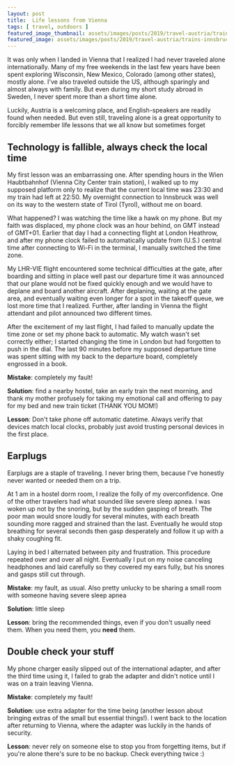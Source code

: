 ```yaml
---
layout: post
title:  Life lessons from Vienna
tags: [ travel, outdoors ]
featured_image_thumbnail: assets/images/posts/2019/travel-austria/trains-innsbruck.jpg
featured_image: assets/images/posts/2019/travel-austria/trains-innsbruck.jpg
---
```


It was only when I landed in Vienna that I realized I had never traveled alone internationally. Many of my free weekends in the last few years have been spent exploring Wisconsin, New Mexico, Colorado (among other states), mostly alone. I've also traveled outside the US, although sparingly and almost always with family. But even during my short study abroad in Sweden, I never spent more than a short time alone.

Luckily, Austria is a welcoming place, and English-speakers are readily found when needed. But even still, traveling alone is a great opportunity to forcibly remember life lessons that we all know but sometimes forget

## Technology is fallible, always check the local time

My first lesson was an embarrassing one. After spending hours in the Wien Haubtbahnhof (Vienna City Center train station), I walked up to my supposed platform only to realize that the current local time was 23:30 and my train had left at 22:50. My overnight connection to Innsbruck was well on its way to the western state of Tirol (Tyrol), without me on board.

What happened? I was watching the time like a hawk on my phone. But my faith was displaced, my phone clock was an hour behind, on GMT instead of GMT+01. Earlier that day I had a connecting flight at London Heathrow, and after my phone clock failed to automatically update from (U.S.) central time after connecting to Wi-Fi in the terminal, I manually switched the time zone.

My LHR-VIE flight encountered some technical difficulties at the gate, after boarding and sitting in place well past our departure time it was announced that our plane would not be fixed quickly enough and we would have to deplane and board another aircraft. After deplaning, waiting at the gate area, and eventually waiting even longer for a spot in the takeoff queue, we lost more time that I realized. Further, after landing in Vienna the flight attendant and pilot announced two different times.

After the excitement of my last flight, I had failed to manually update the time zone or set my phone back to automatic. My watch wasn't set correctly either; I started changing the time in London but had forgotten to push in the dial. The last 90 minutes before my supposed departure time was spent sitting with my back to the departure board, completely engrossed in a book.

**Mistake**: completely my fault!

**Solution**: find a nearby hostel, take an early train the next morning, and thank my mother profusely for taking my emotional call and offering to pay for my bed and new train ticket (THANK YOU MOM!)

**Lesson**: Don't take phone off automatic datetime. Always verify that devices match local clocks, probably just avoid trusting personal devices in the first place.

## Earplugs

Earplugs are a staple of traveling. I never bring them, because I've honestly never wanted or needed them on a trip.

At 1 am in a hostel dorm room, I realize the folly of my overconfidence. One of the other travelers had what sounded like severe sleep apnea. I was woken up not by the snoring, but by the sudden gasping of breath. The poor man would snore loudly for several minutes, with each breath sounding more ragged and strained than the last. Eventually he would stop breathing for several seconds then gasp desperately and follow it up with a shaky coughing fit.

Laying in bed I alternated between pity and frustration. This procedure repeated over and over all night. Eventually I put on my noise canceling headphones and laid carefully so they covered my ears fully, but his snores and gasps still cut through.

**Mistake**: my fault, as usual. Also pretty unlucky to be sharing a small room with someone having severe sleep apnea

**Solution**: little sleep

**Lesson**: bring the recommended things, even if you don't usually need them. When you need them, you **need** them.

## Double check your stuff

My phone charger easily slipped out of the international adapter, and after the third time using it, I failed to grab the adapter and didn't notice until I was on a train leaving Vienna.

**Mistake**: completely my fault!

**Solution**: use extra adapter for the time being (another lesson about bringing extras of the small but essential things!). I went back to the location after returning to Vienna, where  the adapter was luckily in the hands of security.

**Lesson**: never rely on someone else to stop you from forgetting items, but if you're alone there's sure to be no backup. Check everything twice :)

<meta name="twitter:card" content="summary" />
<meta name="twitter:site" content="@nuclearkatie" />
<meta name="twitter:title" content="Life lessons from Vienna" />
<meta name="twitter:description" content="Attending university visit weekends as a potential graduate student was one of the most eye-opening things I've ever done as a student. I learned a lot about myself, gained vital information in the search towards the best graduate experience, and made some fantastic friends along the way. Since February is wrapping up, it's about time for 2019 university visit weekends. Here are my tips for any student looking to ace their visit and find the right grad school fit for them." />
<meta name="twitter:image" content="https://nuclearkatie.github.io/assets/images/posts/2019/books/nuclear-books.jpg" />
